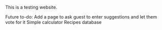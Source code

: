 This is a testing website.

Future to-do:
Add a page to ask guest to enter suggestions and let them vote for it
Simple calculator
Recipes database
